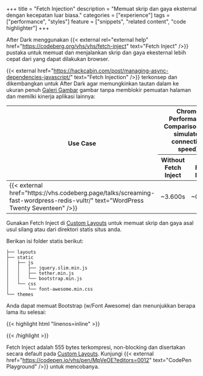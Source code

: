 +++
title = "Fetch Injection"
description = "Memuat skrip dan gaya eksternal dengan kecepatan luar biasa."
categories = ["experience"]
tags = ["performance", "styles"]
feature = ["snippets", "related content", "code highlighter"]
+++

After Dark menggunakan {{< external rel="external help" href="https://codeberg.org/vhs/vhs/fetch-inject" text="Fetch Inject" />}} pustaka untuk memuat dan menjalankan skrip dan gaya ekesternal lebih cepat dari yang dapat dilakukan browser.

{{< external href="https://hackcabin.com/post/managing-async-dependencies-javascript/" text="Fetch Injection" />}} terkonsep dan dikembangkan untuk After Dark agar memungkinkan tautan dalam ke ukuran penuh [Galeri Gambar](/module/hall-of-mirrors) gambar tanpa memblokir pemuatan halaman dan memilki kinerja aplikasi lainnya:

<table>
  <thead>
    <tr>
      <th rowspan="2" scope="col">Use Case</th>
      <th colspan="2" scope="col">Chrome Performance Comparison (4G simulated connection speed)</th>
    </tr>
    <tr>
      <th scope="col">Without Fetch Inject</th>
      <th scope="col">With Fetch Inject</th>
    </tr>
  </thead>
  <tbody>
    <td>{{< external href="https://vhs.codeberg.page/talks/screaming-fast-wordpress-redis-vultr/" text="WordPress Twenty Seventeen" />}}</td>
    <td>~3.600s</td>
    <td>~0.918s</td>
  </tbody>
</table>

Gunakan Fetch Inject di [Custom Layouts](../custom-layouts) untuk memuat skrip dan gaya asal usul silang atau dari direktori statis situs anda.

Berikan isi folder statis berikut:

```
├── layouts
├── static
│   ├── js
│   │   ├── jquery.slim.min.js
│   │   ├── tether.min.js
│   │   └── bootstrap.min.js
│   └── css
│       └── font-awesome.min.css
└── themes
```

Anda dapat memuat Bootstrap (w/Font Awesome) dan menunjukkan berapa lama itu selesai:

{{< highlight html "linenos=inline" >}}
<script>
  fetchInject([
    'https://cdn.jsdelivr.net/lodash/latest/lodash.min.js',
    'https://cdn.jsdelivr.net/momentjs/latest/moment.min.js'
  ])
  .then(() => {
    const start = moment();
    fetchInject(['/js/bootstrap.min.js'],
      fetchInject([
        '/js/jquery.slim.min.js',
        '/js/tether.min.js',
        '/css/font-awesome.min.css'
      ])
    ).then(console.log(`Bootstrap Loaded: ${_.capitalize(start.toNow())}.`));
  });
</script>
{{< /highlight >}}

Fetch Inject adalah 555 bytes terkompresi, non-blocking dan disertakan secara default pada [Custom Layouts](../custom-layouts). Kunjungi {{< external href="https://codepen.io/vhs/pen/MpVeOE?editors=0012" text="CodePen Playground" />}} untuk mencobanya.
